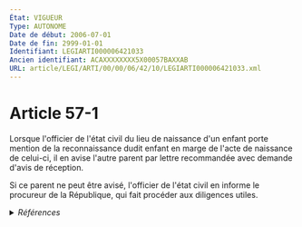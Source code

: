 ```yaml
---
État: VIGUEUR
Type: AUTONOME
Date de début: 2006-07-01
Date de fin: 2999-01-01
Identifiant: LEGIARTI000006421033
Ancien identifiant: ACAXXXXXXXX5X00057BAXXAB
URL: article/LEGI/ARTI/00/00/06/42/10/LEGIARTI000006421033.xml
---
```


<h1>Article 57-1</h1>

Lorsque l'officier de l'état civil du lieu de naissance d'un enfant porte
mention de la reconnaissance dudit enfant en marge de l'acte de naissance de
celui-ci, il en avise l'autre parent par lettre recommandée avec demande d'avis
de réception.<br />

Si ce parent ne peut être avisé, l'officier de l'état civil en informe le
procureur de la République, qui fait procéder aux diligences utiles.


<details>
  <summary><em>Références</em></summary>

  <h2>Articles faisant référence à l'article</h2>
  
  <ul>
    <li>
      <a href="https://legal.tricoteuses.fr//redirection/LEGIARTI000006285067?vers=git&vers=legifrance">Ordonnance n° 2005-759 du 4 juillet 2005 portant réforme de la filiation - article 17 ENTIEREMENT_MODIF</a> MODIFICATION cible
    </li>
  </ul>
  
  <h2>Textes faisant référence à l'article</h2>
  
  <ul>
    <li>
      <a href="https://legal.tricoteuses.fr//redirection/JORFTEXT000000451869?vers=git&vers=legifrance">Ordonnance n° 2005-759 du 4 juillet 2005 portant réforme de la filiation</a> SPEC_APPLI cible
    </li>
  </ul>
  
  <h2>Références faites par l'article</h2>
  
  <ul>
    <li>
      CODIFICATION source Loi 1803-03-11
    </li>
    <li>
      2005-07-04 SPEC_APPLI source <a href="https://legal.tricoteuses.fr//redirection/JORFTEXT000000451869?vers=git&vers=legifrance">Ordonnance n° 2005-759 du 4 juillet 2005 portant réforme de la filiation</a>
    </li>
    <li>
      2005-07-04 MODIFICATION source <a href="https://legal.tricoteuses.fr//redirection/LEGIARTI000006285067?vers=git&vers=legifrance">Ordonnance n° 2005-759 du 4 juillet 2005 portant réforme de la filiation - article 17 ENTIEREMENT_MODIF</a>
    </li>
  </ul>
</details>
